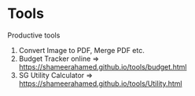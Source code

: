 # Tools
Productive tools

1. Convert Image to PDF, Merge PDF etc.
2. Budget Tracker online => https://shameerahamed.github.io/tools/budget.html
3. SG Utility Calculator => https://shameerahamed.github.io/tools/Utility.html
